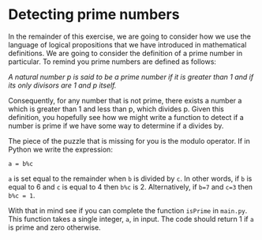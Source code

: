 # Detecting prime numbers

In the remainder of this exercise, we are going to consider how we use the language of logical propositions that we have introduced in mathematical definitions.  We are going to consider the definition of a prime number in particular.  To remind you prime numbers are defined as follows:

_A natural number p is said to be a prime number if it is greater than 1 and if its only divisors are 1 and p itself._ 

Consequently, for any number that is not prime, there exists a number a which is greater than 1 and less than p, which divides p.  Given this definition, you hopefully see how we might write a function to detect if a number is prime if we have some way to determine if a divides by.

The piece of the puzzle that is missing for you is the modulo operator.  If in Python we write the expression:

````
a = b%c
````

`a` is set equal to the remainder when `b` is divided by `c`.  In other words, if `b` is equal to 6 and `c` is equal to 4 then `b%c` is 2.  Alternatively, if `b=7` and `c=3` then `b%c = 1`.

With that in mind see if you can complete the function `isPrime` in `main.py`.  This function takes a single integer, `a`, in input.  The code should return 1 if `a` is prime and zero otherwise.  
